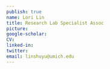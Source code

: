 ```yaml
---
publish: true
name: Lori Lin
title: Research Lab Specialist Assoc
picture: 
google-scholar: 
CV:
linked-in: 
twitter:
email: linshuyu@umich.edu
---
```

